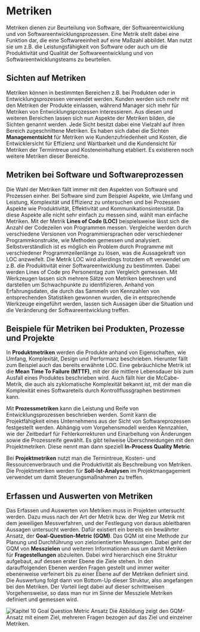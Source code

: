 # Metriken

Metriken dienen zur Beurteilung von Software, der Softwareentwicklung und von Softwareentwicklungsprozessen. Eine Metrik stellt dabei
eine Funktion dar, die eine Softwareeinheit auf eine Maßzahl abbildet. Man nutzt sie um z.B. die Leistungsfähigkeit von Software oder
auch um die Produktivität und Qualität der Softwareentwicklung und von Softwareentwicklungsteams zu beurteilen.

## Sichten auf Metriken

Metriken können in bestimmten Bereichen z.B. bei Produkten oder in Entwicklungsprozessen verwendet werden. Kunden werden sich mehr mit den
Metriken der Produkte einlassen, während Manager sich mehr für Metriken von Entwicklungsprozessen interessieren. Aus diesen und weiteren
Bereichen lassen sich nun Aspekte der Metriken bilden, die Sichten genannt werden. Jede Sicht besitzt dabei eine Vielzahl auf ihren
Bereich zugeschnittene Metriken. Es haben sich dabei die Sichten **Managementsicht** für Metriken wie Kundenzufriedenheit und Kosten,
die Entwicklersicht für Effizienz und Wartbarkeit und die Kundensicht für Metriken der Termintreue und Kosteneinhaltung etabliert. Es
existieren noch weitere Metriken dieser Bereiche.

## Metriken bei Software und Softwareprozessen

Die Wahl der Metriken fällt immer mit den Aspekten von Software und Prozessen einher. Bei Software sind zum Beispiel Aspekte, wie Umfang
und Leistung, Komplexität und Effizienz zu untersuchen und bei Prozessen Aspekte wie Produktivität, Effektivität und Kommunikationsintensität.
Da diese Aspekte alle nicht sehr einfach zu messen sind, wählt man einfache Metriken. Mit der Metrik **Lines of Code (LOC)** beispielsweise
lässt sich die Anzahl der Codezeilen von Programmen messen. Vergleiche werden durch verschiedene Versionen von Programmiersprachen oder
verschiedener Programmkonstrukte, wie Methoden gemessen und analysiert. Selbstverständlich ist es möglich ein Problem durch Programme
mit verschiedener Programmzeilenlänge zu lösen, was die Aussagekraft von LOC anzweifelt. Die Metrik LOC wird allerdings trotzdem oft verwendet
um z.B. die Produktivität einer Softwareentwicklung zu bestimmten. Dabei werden Lines of Code pro Personentag zum Vergleich gemessen.
Mit Werkzeugen lassen sich mehrere Sätze von Metriken berechnen und darstellen um Schwachpunkte zu identifizieren.
Anhand von Erfahrungsdaten, die durch das Sammeln von Kennzahlen von entsprechenden Statistiken gewonnen wurden, die in entsprechende
Werkzeuge eingeführt werden, lassen sich Aussagen über die Situation und die Veränderung der Softwareentwicklung treffen.

## Beispiele für Metriken bei Produkten, Prozesse und Projekte

In **Produktmetriken** werden die Produkte anhand von Eigenschaften, wie Umfang, Komplexität, Design und Performanz beschrieben.
Hierunter fällt zum Beispiel auch das bereits erwähnte LOC. Eine gebräuchliche Metrik ist die **Mean Time To Failure (MTTF)**,
mit der die mittlere Lebensdauer bis zum Ausfall eines Produktes beschrieben wird. Auch fällt hier die McCabe-Metrik, die auch als
zyklomatische Komplexität bekannt ist, mit der man die Komplexität eines Softwareteils durch Kontrollflussgraphen bestimmen kann.  

Mit **Prozessmetriken** kann die Leistung und Reife von Entwicklungsprozessen beschrieben werden. Somit kann die Projektfähigkeit
eines Unternehmens aus der Sicht von Softwareprozessen festgestellt werden. Abhängig vom Vorgehensmodell werden Kennzahlen, wie
der Zeitbedarf für Fehlerkorrekturen und Einarbeitung von Änderungen sowie die Prozessreife gewählt. Es gibt teilweise Überschneidungen
mit den Projektmetriken. Diese nennt man dann speziell **In-Process Quality Metric**.

Bei **Projektmetriken** nutzt man die Termintreue, Kosten- und Ressourcenverbrauch und die Produktivität als Beschreibung von Metriken.
Die Projektmetriken werden für **Soll-Ist-Analysen** im Projektmangagement verwendet um damit Steuerungsmaßnahmen zu treffen.

## Erfassen und Auswerten von Metriken

Das Erfassen und Auswerten von Metriken muss in Projekten untersucht werden. Dazu muss nach der Art der Metrik bzw. der Weg zur Metrik
mit dem jeweiligen Messverfahren, und der Festlegung von daraus ableitbaren Aussagen untersucht werden. Dafür existiert ein bereits 
ein bewährter Ansatz, der **Goal-Question-Metric (GQM)**. Das GQM ist eine Methode zur Planung und Durchführung von zielorientierten Messungen.
Dabei geht der GQM von **Messzielen** und weiteren Informationen aus um damit Metriken für **Fragestellungen** abzuleiten. Dabei wird hierarchisch
eine Struktur aufgebaut, auf dessen erster Ebene die Ziele stehen. In den darauffolgenden Ebenen werden Fragen gestellt und immer weiter
ebenenweise verfeinert bis zu einer Ebene auf der Metriken definiert sind. Die Auswertung folgt dann von Bottom-Up dieser Struktur, also
angefangen bei den Metriken. Der Vorteil liegt dabei auf dieser schrittweisen Vorgehensweise, so dass man nur im Sinne der Messziele
Metriken definiert und gemessen wird.

![Kapitel 10 Goal Question Metric Ansatz](/../Abbildungen/Richard_Leikam/Kapitel_10_Goal-Question-Metric.png)
Die Abbildung zeigt den GQM-Ansatz mit einem Ziel, mehreren Fragen bezogen auf das Ziel und einzelner Metriken.